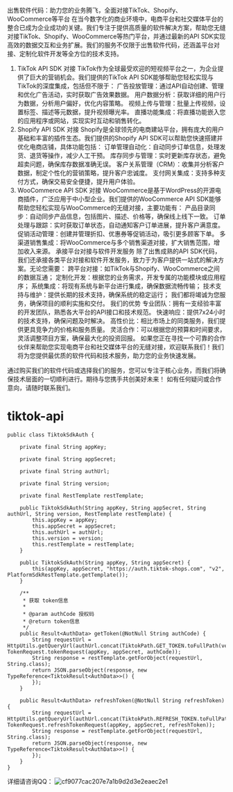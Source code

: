 出售软件代码：助力您的业务腾飞，全面对接TikTok、Shopify、WooCommerce等平台
在当今数字化的商业环境中，电商平台和社交媒体平台的整合已成为企业成功的关键。我们专注于提供高质量的软件解决方案，帮助您无缝对接TikTok、Shopify、WooCommerce等热门平台，并通过最新的API SDK实现高效的数据交互和业务扩展。我们的服务不仅限于出售软件代码，还涵盖平台对接、定制化软件开发等全方位的技术支持。
1. TikTok API SDK 对接
TikTok作为全球最受欢迎的短视频平台之一，为企业提供了巨大的营销机会。我们提供的TikTok API SDK能够帮助您轻松实现与TikTok的深度集成，包括但不限于：
广告投放管理：通过API自动创建、管理和优化广告活动，实时获取广告效果数据。
用户数据分析：获取详细的用户行为数据，分析用户偏好，优化内容策略。
视频上传与管理：批量上传视频，设置标签、描述等元数据，提升视频曝光率。
直播功能集成：将直播功能嵌入您的应用程序或网站，实现实时互动和销售转化。
2. Shopify API SDK 对接
Shopify是全球领先的电商建站平台，拥有庞大的用户基础和丰富的插件生态。我们提供的Shopify API SDK可以帮助您快速搭建并优化电商店铺，具体功能包括：
订单管理自动化：自动同步订单信息，处理发货、退货等操作，减少人工干预。
库存同步与管理：实时更新库存状态，避免超卖问题，确保库存数据准确无误。
客户关系管理（CRM）：收集并分析客户数据，制定个性化的营销策略，提升客户忠诚度。
支付网关集成：支持多种支付方式，确保交易安全便捷，提升用户体验。
3. WooCommerce API SDK 对接
WooCommerce是基于WordPress的开源电商插件，广泛应用于中小型企业。我们提供的WooCommerce API SDK能够帮助您轻松实现与WooCommerce的无缝对接，主要功能有：
产品目录同步：自动同步产品信息，包括图片、描述、价格等，确保线上线下一致。
订单处理与跟踪：实时获取订单状态，自动通知客户订单进展，提升客户满意度。
促销活动管理：创建并管理折扣、优惠券等促销活动，吸引更多顾客下单。
多渠道销售集成：将WooCommerce与多个销售渠道对接，扩大销售范围，增加收入来源。
承接平台对接与软件开发服务
除了出售成熟的API SDK代码，我们还承接各类平台对接和软件开发服务，致力于为客户提供一站式的解决方案。无论您需要：
跨平台对接：如TikTok与Shopify、WooCommerce之间的数据互通；
定制化开发：根据您的业务需求，开发专属的功能模块或应用程序；
系统集成：将现有系统与新平台进行集成，确保数据流畅传输；
技术支持与维护：提供长期的技术支持，确保系统的稳定运行；
我们都将竭诚为您服务，确保项目的顺利实施和交付。
我们的优势
专业团队：拥有一支经验丰富的开发团队，熟悉各大平台的API接口和技术规范。
快速响应：提供7x24小时的技术支持，确保问题及时解决。
高性价比：相比市场上的同类服务，我们提供更具竞争力的价格和服务质量。
灵活合作：可以根据您的预算和时间要求，灵活调整项目方案，确保最大化的投资回报。
如果您正在寻找一个可靠的合作伙伴来帮助您实现电商平台和社交媒体平台的无缝对接，欢迎联系我们！我们将为您提供最优质的软件代码和技术服务，助力您的业务快速发展。
 
通过购买我们的软件代码或选择我们的服务，您可以专注于核心业务，而我们将确保技术层面的一切顺利进行。期待与您携手共创美好未来！
如有任何疑问或合作意向，请随时联系我们。
# tiktok-api
```
public class TiktokSdkAuth {

    private final String appKey;

    private final String appSecret;

    private final String authUrl;

    private final String version;

    private final RestTemplate restTemplate;

    public TiktokSdkAuth(String appKey, String appSecret, String authUrl, String version, RestTemplate restTemplate) {
        this.appKey = appKey;
        this.appSecret = appSecret;
        this.authUrl = authUrl;
        this.version = version;
        this.restTemplate = restTemplate;
    }

    public TiktokSdkAuth(String appKey, String appSecret) {
        this(appKey, appSecret, "https://auth.tiktok-shops.com", "v2", PlatformSdkRestTemplate.getTemplate());
    }

    /**
     * 获取 token信息
     *
     * @param authCode 授权码
     * @return token信息
     */
    public Result<AuthData> getToken(@NotNull String authCode) {
        String requestUrl = HttpUtils.getQueryUrl(authUrl.concat(TiktokPath.GET_TOKEN.toFullPath(version)), TokenRequest.tokenRequest(appKey, appSecret, authCode));
        String response = restTemplate.getForObject(requestUrl, String.class);
        return JSON.parseObject(response, new TypeReference<TiktokResult<AuthData>>() {
        });
    }

    public Result<AuthData> refreshToken(@NotNull String refreshToken) {
        String requestUrl = HttpUtils.getQueryUrl(authUrl.concat(TiktokPath.REFRESH_TOKEN.toFullPath(version)), TokenRequest.refreshTokenRequest(appKey, appSecret, refreshToken));
        String response = restTemplate.getForObject(requestUrl, String.class);
        return JSON.parseObject(response, new TypeReference<TiktokResult<AuthData>>() {
        });
    }
}

```
详细请咨询QQ：
![cf9077cac207e7a1b9d2d3e2eaec2e1](https://github.com/user-attachments/assets/fa987633-839f-4daa-bcbb-9b1323cac7f7)
